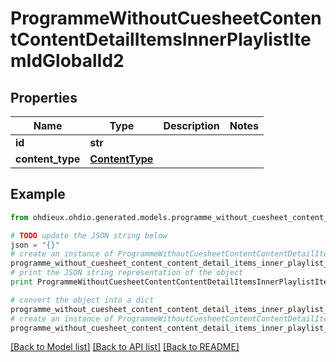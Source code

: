 # ProgrammeWithoutCuesheetContentContentDetailItemsInnerPlaylistItemIdGlobalId2


## Properties

Name | Type | Description | Notes
------------ | ------------- | ------------- | -------------
**id** | **str** |  | 
**content_type** | [**ContentType**](ContentType.md) |  | 

## Example

```python
from ohdieux.ohdio.generated.models.programme_without_cuesheet_content_content_detail_items_inner_playlist_item_id_global_id2 import ProgrammeWithoutCuesheetContentContentDetailItemsInnerPlaylistItemIdGlobalId2

# TODO update the JSON string below
json = "{}"
# create an instance of ProgrammeWithoutCuesheetContentContentDetailItemsInnerPlaylistItemIdGlobalId2 from a JSON string
programme_without_cuesheet_content_content_detail_items_inner_playlist_item_id_global_id2_instance = ProgrammeWithoutCuesheetContentContentDetailItemsInnerPlaylistItemIdGlobalId2.from_json(json)
# print the JSON string representation of the object
print ProgrammeWithoutCuesheetContentContentDetailItemsInnerPlaylistItemIdGlobalId2.to_json()

# convert the object into a dict
programme_without_cuesheet_content_content_detail_items_inner_playlist_item_id_global_id2_dict = programme_without_cuesheet_content_content_detail_items_inner_playlist_item_id_global_id2_instance.to_dict()
# create an instance of ProgrammeWithoutCuesheetContentContentDetailItemsInnerPlaylistItemIdGlobalId2 from a dict
programme_without_cuesheet_content_content_detail_items_inner_playlist_item_id_global_id2_form_dict = programme_without_cuesheet_content_content_detail_items_inner_playlist_item_id_global_id2.from_dict(programme_without_cuesheet_content_content_detail_items_inner_playlist_item_id_global_id2_dict)
```
[[Back to Model list]](../README.md#documentation-for-models) [[Back to API list]](../README.md#documentation-for-api-endpoints) [[Back to README]](../README.md)


